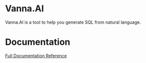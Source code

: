 # Vanna.AI

Vanna.AI is a tool to help you generate SQL from natural language.

# Documentation
[Full Documentation Reference](https://docs.vanna.ai)